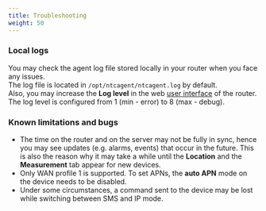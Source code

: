 ```yaml
---
title: Troubleshooting
weight: 50
---
```


### Local logs

You may check the agent log file stored locally in your router when you face any issues.</br> The log file is located in `/opt/ntcagent/ntcagent.log` by default.<br> Also, you may increase the **Log level** in the web [user interface](#configure) of the router. The log level is configured from 1 (min - error) to 8 (max - debug).

### Known limitations and bugs

* The time on the router and on the server may not be fully in sync, hence you may see updates (e.g. alarms, events) that occur in the future. This is also the reason why it may take a while until the **Location** and the **Measurement** tab appear for new devices.
* Only WAN profile 1 is supported. To set APNs, the **auto APN** mode on the device needs to be disabled.
* Under some circumstances, a command sent to the device may be lost while switching between SMS and IP mode.
